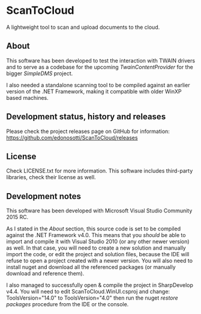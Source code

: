 # ScanToCloud
A lightweight tool to scan and upload documents to the cloud.

## About
This software has been developed to test the interaction with TWAIN drivers and to serve as a codebase for the upcoming *TwainContentProvider* for the bigger *SimpleDMS* project.

I also needed a standalone scanning tool to be compiled against an earlier version of the .NET Framework, making it compatible with older WinXP based machines.

## Development status, history and releases
Please check the project releases page on GitHub for information: https://github.com/edonosotti/ScanToCloud/releases

## License
Check LICENSE.txt for more information.
This software includes third-party libraries, check their license as well.

## Development notes
This software has been developed with Microsoft Visual Studio Community 2015 RC.

As I stated in the _About_ section, this source code is set to be compiled against the .NET Framework v4.0. This means that you _should_ be able to import and compile it with Visual Studio 2010 (or any other newer version) as well. 
In that case, you will need to create a new solution and manually import the code, or edit the project and solution files, because the IDE will refuse to open a project created with a newer version. You will also need to install nuget and download all the referenced packages (or manually download and reference them).

I also managed to successfully open & compile the project in SharpDevelop v4.4.
You will need to edit ScanToCloud.WinUI.csproj and change: 
ToolsVersion="14.0" to ToolsVersion="4.0"
then run the nuget _restore packages_ procedure from the IDE or the console.
